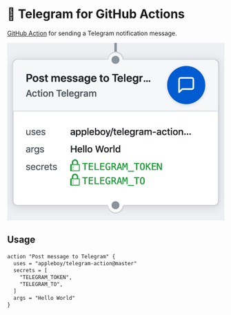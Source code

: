# 🚀 Telegram for GitHub Actions

[GitHub Action](https://developer.github.com/actions/) for sending a Telegram notification message.

<img src="./images/telegram-notification.png">

## Usage

```
action "Post message to Telegram" {
  uses = "appleboy/telegram-action@master"
  secrets = [
    "TELEGRAM_TOKEN",
    "TELEGRAM_TO",
  ]
  args = "Hello World"
}
```
